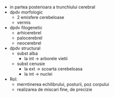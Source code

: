 - in partea posterioara a trunchiului cerebral
- dpdv morfologic
	- 2 emisfere cerebeloase
	- vermis
- dpdv filogenetic
	- arhicerebrel
	- palocerebrel
	- neocerebrel
- dpdv structural
	- subst alba
		- la int -> arborele vietii
	- subst cenusie
		- la ext -> scoarta cerebeloasa
		- la int -> nuclei
- Rol:
	- merntinerea echilibrului, posturii, poz corpului
	- realizarea de miscari fine, de precizie
